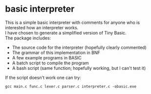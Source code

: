 # basic interpreter
This is a simple basic interpreter with comments for anyone who is interested how an interpreter works.<br>
I have chosen to generate a simplified version of Tiny Basic.<br>
The package includes:
  * The source code for the interpreter (hopefully clearly commented)
  * The grammar of this implementation in BNF
  * A few example programs in BASIC
  * A batch script to compile the program
  * A bash script (same function; hopefully working, but I can't test it)

If the script doesn't work one can try:
```
gcc main.c func.c lexer.c parser.c interpreter.c -obasic.exe
```
